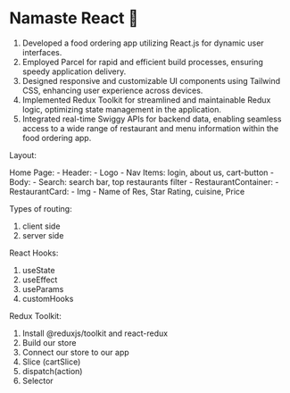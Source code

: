 # Namaste React 🚀


1. Developed a food ordering app utilizing React.js for dynamic user interfaces.
2. Employed Parcel for rapid and efficient build processes, ensuring speedy application delivery.
3. Designed responsive and customizable UI components using Tailwind CSS, enhancing user experience across devices.
4. Implemented Redux Toolkit for streamlined and maintainable Redux logic, optimizing state management in the application.
5. Integrated real-time Swiggy APIs for backend data, enabling seamless access to a wide range of restaurant and menu information within the food ordering app.

Layout: 

  Home Page: 
      - Header:
          - Logo
          - Nav Items:  login, about us, cart-button
      - Body:
          - Search: search bar, top restaurants filter
          - RestaurantContainer:
              - RestaurantCard:
                 - Img
                 - Name of Res, Star Rating, cuisine, Price

Types of routing:
  1. client side
  2. server side

React Hooks:
  1. useState
  2. useEffect
  3. useParams
  4. customHooks

Redux Toolkit: 
  1. Install @reduxjs/toolkit and react-redux
  2. Build our store
  3. Connect our store to our app
  4. Slice (cartSlice)
  5. dispatch(action)
  6. Selector
      
